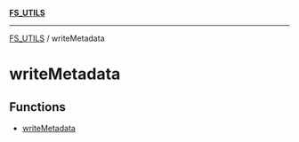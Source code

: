 [**FS_UTILS**](../README.md)

***

[FS_UTILS](../README.md) / writeMetadata

# writeMetadata

## Functions

- [writeMetadata](functions/writeMetadata.md)

